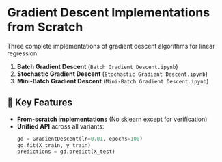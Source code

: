 # Gradient Descent Implementations from Scratch

Three complete implementations of gradient descent algorithms for linear regression:

1. **Batch Gradient Descent** (`Batch Gradient Descent.ipynb`)
2. **Stochastic Gradient Descent** (`Stochastic Gradient Descent.ipynb`)
3. **Mini-Batch Gradient Descent** (`Mini-Batch Gradient Descent.ipynb`)

## 🎯 Key Features

- **From-scratch implementations** (No sklearn except for verification)
- **Unified API** across all variants:
  ```python
  gd = GradientDescent(lr=0.01, epochs=100)
  gd.fit(X_train, y_train)
  predictions = gd.predict(X_test)
